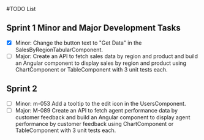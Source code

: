 #TODO List

## Sprint 1 Minor and Major Development Tasks
- [x] Minor: Change the button text to "Get Data" in the SalesByRegionTabularComponent.
- [ ] Major: Create an API to fetch sales data by region and product and build an Angular component to display sales by region and product using ChartComponent or TableComponent with 3 unit tests each.

## Sprint 2
- [ ] Minor: m-053 Add a tooltip to the edit icon in the UsersComponent.
- [ ] Major: M-089 Create an API to fetch agent performance data by customer feedback and build an Angular component to display agent performance by customer feedback using ChartComponent or TableComponent with 3 unit tests each.